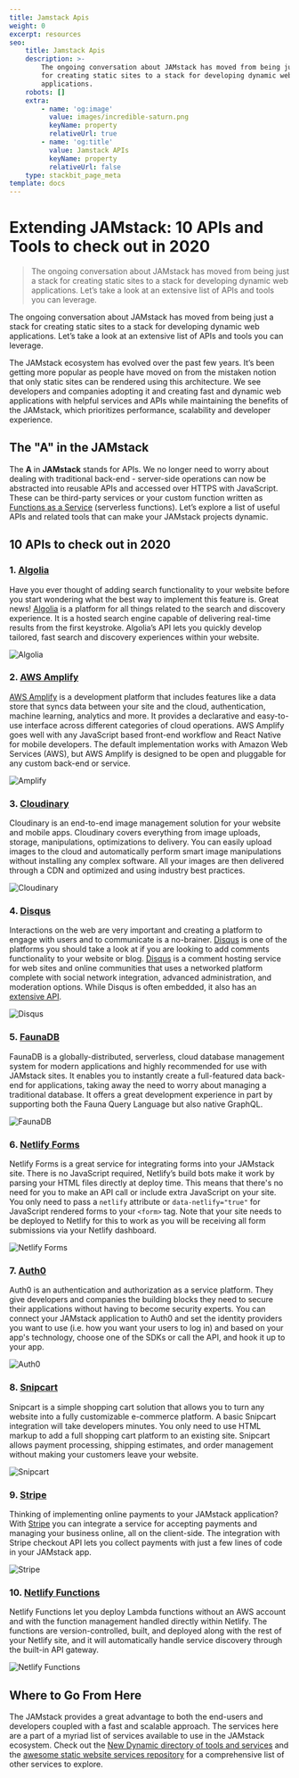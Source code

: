 ```yaml
---
title: Jamstack Apis
weight: 0
excerpt: resources
seo:
    title: Jamstack Apis
    description: >-
        The ongoing conversation about JAMstack has moved from being just a stack
        for creating static sites to a stack for developing dynamic web
        applications.
    robots: []
    extra:
        - name: 'og:image'
          value: images/incredible-saturn.png
          keyName: property
          relativeUrl: true
        - name: 'og:title'
          value: Jamstack APIs
          keyName: property
          relativeUrl: false
    type: stackbit_page_meta
template: docs
---
```


# Extending JAMstack: 10 APIs and Tools to check out in 2020

> The ongoing conversation about JAMstack has moved from being just a stack for creating static sites to a stack for developing dynamic web applications. Let’s take a look at an extensive list of APIs and tools you can leverage.

The ongoing conversation about JAMstack has moved from being just a stack for creating static sites to a stack for developing dynamic web applications. Let’s take a look at an extensive list of APIs and tools you can leverage.

The JAMstack ecosystem has evolved over the past few years. It’s been getting more popular as people have moved on from the mistaken notion that only static sites can be rendered using this architecture. We see developers and companies adopting it and creating fast and dynamic web applications with helpful services and APIs while maintaining the benefits of the JAMstack, which prioritizes performance, scalability and developer experience.

## The "A" in the JAMstack

The **A** in **JAMstack** stands for APIs. We no longer need to worry about dealing with traditional back-end - server-side operations can now be abstracted into reusable APIs and accessed over HTTPS with JavaScript. These can be third-party services or your custom function written as [Functions as a Service](https://en.wikipedia.org/wiki/Function_as_a_service) (serverless functions). Let’s explore a list of useful APIs and related tools that can make your JAMstack projects dynamic.

## 10 APIs to check out in 2020

### 1\. [Algolia](https://www.algolia.com/)

Have you ever thought of adding search functionality to your website before you start wondering what the best way to implement this feature is. Great news! [Algolia](https://www.algolia.com/) is a platform for all things related to the search and discovery experience. It is a hosted search engine capable of delivering real-time results from the first keystroke. Algolia’s API lets you quickly develop tailored, fast search and discovery experiences within your website.

![Algolia](https://www.stackbit.com/images/1578919674-algoliasm.png)

### 2\. [AWS Amplify](https://aws.amazon.com/amplify/)

[AWS Amplify](https://aws.amazon.com/amplify/) is a development platform that includes features like a data store that syncs data between your site and the cloud, authentication, machine learning, analytics and more. It provides a declarative and easy-to-use interface across different categories of cloud operations. AWS Amplify goes well with any JavaScript based front-end workflow and React Native for mobile developers. The default implementation works with Amazon Web Services (AWS), but AWS Amplify is designed to be open and pluggable for any custom back-end or service.

![Amplify](https://www.stackbit.com/images/1578919707-amplifysm.png)

### 3\. [**Cloudinary**](https://cloudinary.com/)

Cloudinary is an end-to-end image management solution for your website and mobile apps. Cloudinary covers everything from image uploads, storage, manipulations, optimizations to delivery. You can easily upload images to the cloud and automatically perform smart image manipulations without installing any complex software. All your images are then delivered through a CDN and optimized and using industry best practices.

![Cloudinary](https://www.stackbit.com/images/1578919715-cloudinarysm.png)

### 4\. [Disqus](https://disqus.com/)

Interactions on the web are very important and creating a platform to engage with users and to communicate is a no-brainer. [Disqus](https://disqus.com/) is one of the platforms you should take a look at if you are looking to add comments functionality to your website or blog. [Disqus](https://disqus.com/) is a comment hosting service for web sites and online communities that uses a networked platform complete with social network integration, advanced administration, and moderation options. While Disqus is often embedded, it also has an [extensive API](https://disqus.com/api/docs/).

![Disqus](https://www.stackbit.com/images/1578919718-disqussm.png)

### 5\. [FaunaDB](https://fauna.com/)

FaunaDB is a globally-distributed, serverless, cloud database management system for modern applications and highly recommended for use with JAMstack sites. It enables you to instantly create a full-featured data back-end for applications, taking away the need to worry about managing a traditional database. It offers a great development experience in part by supporting both the Fauna Query Language but also native GraphQL.

![FaunaDB](https://www.stackbit.com/images/1578919722-faunasm.png)

### 6\. [Netlify Forms](https://www.netlify.com/products/forms/)

Netlify Forms is a great service for integrating forms into your JAMstack site. There is no JavaScript required, Netlify’s build bots make it work by parsing your HTML files directly at deploy time. This means that there's no need for you to make an API call or include extra JavaScript on your site. You only need to pass a `netlify` attribute or `data-netlify="true"` for JavaScript rendered forms to your `<form>` tag. Note that your site needs to be deployed to Netlify for this to work as you will be receiving all form submissions via your Netlify dashboard.

![Netlify Forms](https://www.stackbit.com/images/1578919725-netlifyformssm.png)

### 7\. [Auth0](https://auth0.com/)

Auth0 is an authentication and authorization as a service platform. They give developers and companies the building blocks they need to secure their applications without having to become security experts. You can connect your JAMstack application to Auth0 and set the identity providers you want to use (i.e. how you want your users to log in) and based on your app's technology, choose one of the SDKs or call the API, and hook it up to your app.

![Auth0](https://www.stackbit.com/images/1578919712-auth0sm.png)

### 8\. [Snipcart](https://snipcart.com/)

Snipcart is a simple shopping cart solution that allows you to turn any website into a fully customizable e-commerce platform. A basic Snipcart integration will take developers minutes. You only need to use HTML markup to add a full shopping cart platform to an existing site. Snipcart allows payment processing, shipping estimates, and order management without making your customers leave your website.

![Snipcart](https://www.stackbit.com/images/1578919729-snipcartsm.png)

### 9\. [Stripe](https://stripe.com/)

Thinking of implementing online payments to your JAMstack application? With [Stripe](https://stripe.com/) you can integrate a service for accepting payments and managing your business online, all on the client-side. The integration with Stripe checkout API lets you collect payments with just a few lines of code in your JAMstack app.

![Stripe](https://www.stackbit.com/images/1578919732-stripesm.png)

### 10\. [**Netlify Functions**](https://www.netlify.com/products/functions/)

Netlify Functions let you deploy Lambda functions without an AWS account and with the function management handled directly within Netlify. The functions are version-controlled, built, and deployed along with the rest of your Netlify site, and it will automatically handle service discovery through the built-in API gateway.

![Netlify Functions](https://www.stackbit.com/images/1578919727-netlifyfunctionssm.png)

## Where to Go From Here

The JAMstack provides a great advantage to both the end-users and developers coupled with a fast and scalable approach. The services here are a part of a myriad list of services available to use in the JAMstack ecosystem. Check out the [New Dynamic directory of tools and services](https://www.thenewdynamic.org/) and the [awesome static website services repository](https://github.com/agarrharr/awesome-static-website-services) for a comprehensive list of other services to explore.
